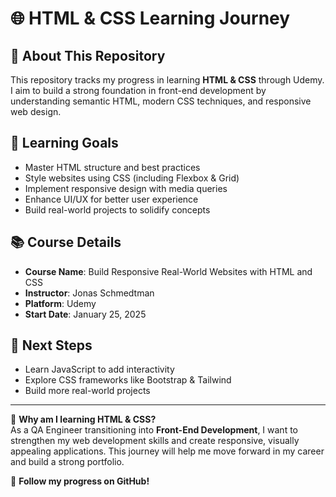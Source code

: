 # 🌐 HTML & CSS Learning Journey  

## 📌 About This Repository  
This repository tracks my progress in learning **HTML & CSS** through Udemy. I aim to build a strong foundation in front-end development by understanding semantic HTML, modern CSS techniques, and responsive web design.  

## 🎯 Learning Goals  
- Master HTML structure and best practices  
- Style websites using CSS (including Flexbox & Grid)  
- Implement responsive design with media queries  
- Enhance UI/UX for better user experience  
- Build real-world projects to solidify concepts  

## 📚 Course Details  
- **Course Name**: Build Responsive Real-World Websites with HTML and CSS  
- **Instructor**: Jonas Schmedtman
- **Platform**: Udemy  
- **Start Date**: January 25, 2025

## 🚀 Next Steps  
- Learn JavaScript to add interactivity  
- Explore CSS frameworks like Bootstrap & Tailwind  
- Build more real-world projects  

---


📌 **Why am I learning HTML & CSS?**  
As a QA Engineer transitioning into **Front-End Development**, I want to strengthen my web development skills and create responsive, visually appealing applications. This journey will help me move forward in my career and build a strong portfolio.  


📅 **Follow my progress on GitHub!** 
